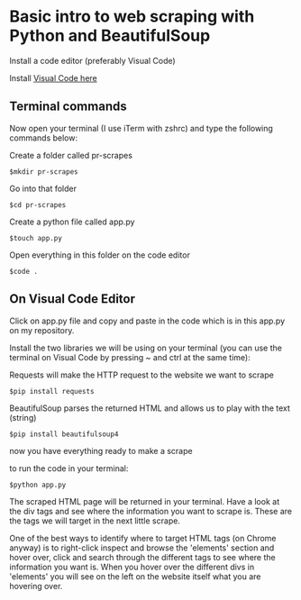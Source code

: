 # Basic intro to web scraping with Python and BeautifulSoup

Install a code editor (preferably Visual Code) 

Install [Visual Code here](https://code.visualstudio.com/)


## Terminal commands

Now open your terminal (I use iTerm with zshrc) and type the following commands below:

Create a folder called pr-scrapes
```
$mkdir pr-scrapes
```

Go into that folder
```
$cd pr-scrapes
```

Create a python file called app.py
```
$touch app.py
```

Open everything in this folder on the code editor
```
$code .
```

## On Visual Code Editor 

Click on app.py file and copy and paste in the code which is in this app.py on my repository.


Install the two libraries we will be using on your terminal (you can use the terminal on Visual Code by pressing ~ and ctrl at the same time):

Requests will make the HTTP request to the website we want to scrape
```
$pip install requests
```

BeautifulSoup parses the returned HTML and allows us to play with the text (string)
```
$pip install beautifulsoup4
```

now you have everything ready to make a scrape

to run the code in your terminal:

```
$python app.py
```

The scraped HTML page will be returned in your terminal. Have a look at the div tags and see where the information you want to scrape is. These are the tags we will target in the next little scrape.

One of the best ways to identify where to target HTML tags (on Chrome anyway) is to right-click inspect and browse the 'elements' section and hover over, click and search through the different tags to see where the information you want is. When you hover over the different divs in 'elements' you will see on the left on the website itself what you are hovering over.